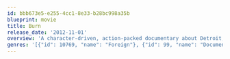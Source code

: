```yaml
---
id: bbb673e5-e255-4cc1-8e33-b28bc998a35b
blueprint: movie
title: Burn
release_date: '2012-11-01'
overview: 'A character-driven, action-packed documentary about Detroit, told through the eyes of the Detroit firefighters, the men and women charged with the thankless task of saving a city that many have written off as dead.'
genres: '[{"id": 10769, "name": "Foreign"}, {"id": 99, "name": "Documentary"}]'
---
```

